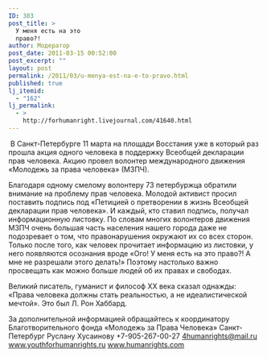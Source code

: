 ```yaml
---
ID: 383
post_title: >
  У меня есть на это
  право?!
author: Модератор
post_date: 2011-03-15 00:52:00
post_excerpt: ""
layout: post
permalink: /2011/03/u-menya-est-na-e-to-pravo.html
published: true
lj_itemid:
  - "162"
lj_permalink:
  - >
    http://forhumanright.livejournal.com/41640.html
---
```

&nbsp;В Санкт-Петербурге 11 марта на площади Восстания уже в который раз прошла акция одного человека в поддержку Всеобщей декларации прав человека. Акцию провел волонтер международного движения &laquo;Молодежь за права человека&raquo; (МЗПЧ).

Благодаря одному смелому волонтеру 73 петербуржца обратили внимание на проблему прав человека. Молодой активист просил поставить подпись под &laquo;Петицией о претворении в жизнь Всеобщей декларации прав человека&raquo;. И каждый, кто ставил подпись, получал информационную листовку. По словам многих волонтеров движения МЗПЧ очень большая часть населения нашего города даже не подозревает о том, что правонарушения окружают их со всех сторон. Только после того, как человек прочитает информацию из листовки, у него появляются осознания вроде &laquo;Ого! У меня есть на это право?! А мне не разрешали этого делать!&raquo; Поэтому настолько важно просвещать как можно больше людей об их правах и свободах.

Великий писатель, гуманист и философ ХХ века сказал однажды: &laquo;Права человека должны стать реальностью, а не идеалистической мечтой&raquo;. Это был Л. Рон Хаббард.

За дополнительной информацией обращайтесь к координатору
Благотворительного фонда &laquo;Молодежь за Права Человека&raquo; Санкт-Петербург
Руслану Хусаинову
+7-905-267-00-27
4humanrights@mail.ru
www.youthforhumanrights.ru
www.humanrights.com